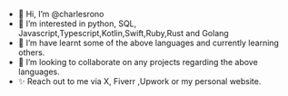 - 👋 Hi, I’m @charlesrono
- 👀 I’m interested in python, SQL, Javascript,Typescript,Kotlin,Swift,Ruby,Rust and Golang
- 🌱 I’m have learnt some of the above languages and currently learning others.
- 💞️ I’m looking to collaborate on any projects regarding the above languages.
- ✨ Reach out to me via  X, Fiverr ,Upwork or my personal website.
